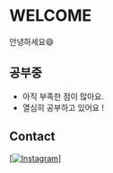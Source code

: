 
# WELCOME
안녕하세요😄

## 공부중
- 아직 부족한 점이 많아요.           
- 열심히 공부하고 있어요 !

## Contact
[[![Instagram](https://img.shields.io/badge/-Instagram-E4405F?logo=instagram&logoColor=white&style=for-the-badge)]](https://www.instagram.com/?hl=ko)

